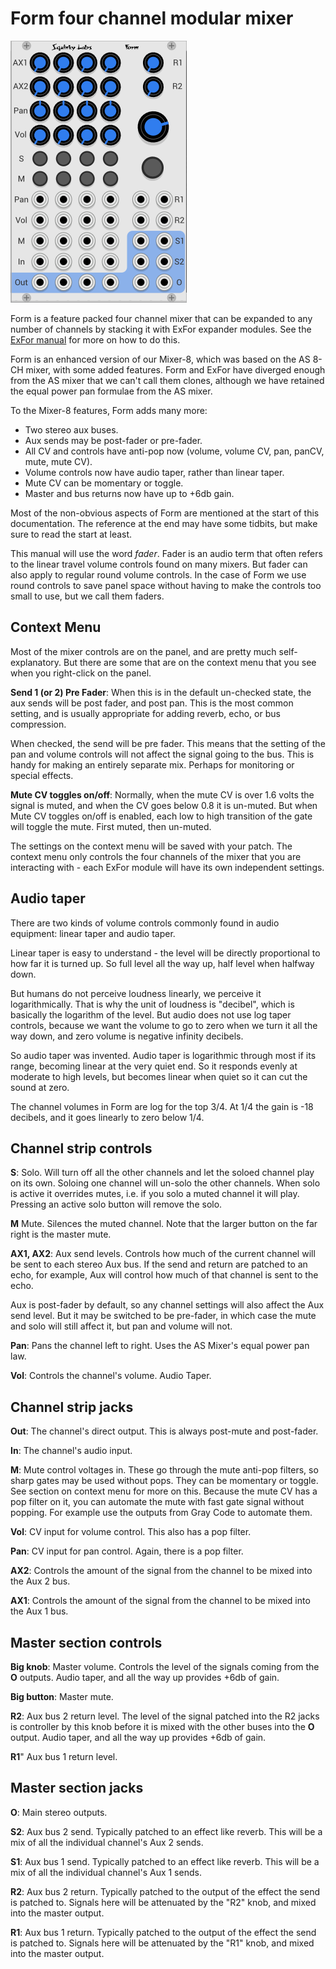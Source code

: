 # Form four channel modular mixer

![Form Panel](./form.png)

Form is a feature packed four channel mixer that can be expanded to any number of channels by stacking it with ExFor expander modules. See the [ExFor manual](./exfor.md) for more on how to do this.

Form is an enhanced version of our Mixer-8, which was based on the AS 8-CH mixer, with some added features. Form and ExFor have diverged enough from the AS mixer that we can't call them clones, although we have retained the equal power pan formulae from the AS mixer.

To the Mixer-8 features, Form adds many more:

* Two stereo aux buses.
* Aux sends may be post-fader or pre-fader.
* All CV and controls have anti-pop now (volume, volume CV, pan, panCV, mute, mute CV).
* Volume controls now have audio taper, rather than linear taper.
* Mute CV can be momentary or toggle.
* Master and bus returns now have up to +6db gain.

Most of the non-obvious aspects of Form are mentioned at the start of this documentation. The reference at the end may have some tidbits, but make sure to read the start at least.

This manual will use the word *fader*. Fader is an audio term that often refers to the linear travel volume controls found on many mixers. But fader can also apply to regular round volume controls. In the case of Form we use round controls to save panel space without having to make the controls too small to use, but we call them faders.

## Context Menu

Most of the mixer controls are on the panel, and are pretty much self-explanatory. But there are some that are on the context menu that you see when you right-click on the panel.

**Send 1 (or 2) Pre Fader**: When this is in the default un-checked state, the aux sends will be post fader, and post pan. This is the most common setting, and is usually appropriate for adding reverb, echo, or bus compression.

When checked, the send will be pre fader. This means that the setting of the pan and volume controls will not affect the signal going to the bus. This is handy for making an entirely separate mix. Perhaps for monitoring or special effects.

**Mute CV toggles on/off**: Normally, when the mute CV is over 1.6 volts the signal is muted, and when the CV goes below 0.8 it is un-muted. But when Mute CV toggles on/off is enabled, each low to high transition of the gate will toggle the mute. First muted, then un-muted.

The settings on the context menu will be saved with your patch. The context menu only controls the four channels of the mixer that you are interacting with - each ExFor module will have its own independent settings.

## Audio taper

There are two kinds of volume controls commonly found in audio equipment: linear taper and audio taper.

Linear taper is easy to understand - the level will be directly proportional to how far it is turned up. So full level all the way up, half level when halfway down.

But humans do not perceive loudness linearly, we perceive it  logarithmically. That is why the unit of loudness is "decibel", which is basically the logarithm of the level. But audio does not use log taper controls, because we want the volume to go to zero when we turn it all the way down, and zero volume is negative infinity decibels.

So audio taper was invented. Audio taper is logarithmic through most if its range, becoming linear at the very quiet end. So it responds evenly at moderate to high levels, but becomes linear when quiet so it can cut the sound at zero.

The channel volumes in Form are log for the top 3/4. At 1/4 the gain is -18 decibels, and it goes linearly to zero below 1/4.

## Channel strip controls

**S**: Solo. Will turn off all the other channels and let the soloed channel play on its own. Soloing one channel will un-solo the other channels. When solo is active it overrides mutes, i.e. if you solo a muted channel it will play. Pressing an active solo button will remove the solo.

**M** Mute. Silences the muted channel. Note that the larger button on the far right is the master mute.

**AX1, AX2**: Aux send levels. Controls how much of the current channel will be sent to each stereo Aux bus. If the send and return are patched to an echo, for example, Aux will control how much of that channel is sent to the echo.

Aux is post-fader by default, so any channel settings will also affect the Aux send level. But it may be switched to be pre-fader, in which case the mute and solo will still affect it, but pan and volume will not.

**Pan**: Pans the channel left to right. Uses the AS Mixer's equal power pan law.

**Vol**: Controls the channel's volume. Audio Taper.

## Channel strip jacks

**Out**: The channel's direct output. This is always post-mute and post-fader.

**In**: The channel's audio input.

**M**: Mute control voltages in. These go through the mute anti-pop filters, so sharp gates may be used without pops. They can be momentary or toggle. See section on context menu for more on this. Because the mute CV has a pop filter on it, you can automate the mute with fast gate signal without popping. For example use the outputs from Gray Code to automate them.

**Vol**: CV input for volume control. This also has a pop filter.

**Pan**: CV input for pan control. Again, there is a pop filter.

**AX2**: Controls the amount of the signal from the channel to be mixed into the Aux 2 bus.

**AX1**: Controls the amount of the signal from the channel to be mixed into the Aux 1 bus.

## Master section controls

**Big knob**: Master volume. Controls the level of the signals coming from the **O** outputs. Audio taper, and all the way up provides +6db of gain.

**Big button**: Master mute.

**R2**: Aux bus 2 return level. The level of the signal patched into the R2 jacks is controller by this knob before it is mixed with the other buses into the **O** output.  Audio taper, and all the way up provides +6db of gain.

**R1**" Aux bus 1 return level.

## Master section jacks

**O**: Main stereo outputs.

**S2**: Aux bus 2 send. Typically patched to an effect like reverb. This will be a mix of all the individual channel's Aux 2 sends.

**S1**: Aux bus 1 send. Typically patched to an effect like reverb. This will be a mix of all the individual channel's Aux 1 sends.

**R2**: Aux bus 2 return. Typically patched to the output of the effect the send is patched to. Signals here will be attenuated by the "R2" knob, and mixed into the master output.

**R1**: Aux bus 1 return. Typically patched to the output of the effect the send is patched to. Signals here will be attenuated by the "R1" knob, and mixed into the master output.

